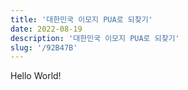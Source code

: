 ```yaml
---
title: '대한민국 이모지 PUA로 되찾기'
date: 2022-08-19
description: '대한민국 이모지 PUA로 되찾기'
slug: '/92B47B'
---
```


Hello World!
